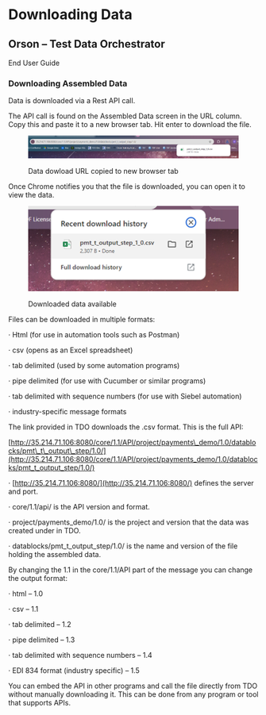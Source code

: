 # Downloading Data

## Orson – Test Data Orchestrator

End User Guide

### Downloading Assembled Data

Data is downloaded via a Rest API call.

The API call is found on the Assembled Data screen in the URL column. Copy this and paste it to a new browser tab.  Hit enter to download the file.

&#x20;

<figure><img src="../../../../.gitbook/assets/image (37) (2).png" alt=""><figcaption><p>Data dowload URL copied to new browser tab</p></figcaption></figure>

&#x20;

Once Chrome notifies you that the file is downloaded, you can open it to view the data.

&#x20;

<figure><img src="../../../../.gitbook/assets/image (38) (2).png" alt=""><figcaption><p>Downloaded data available</p></figcaption></figure>

&#x20;

&#x20;

Files can be downloaded in multiple formats:

·       Html  (for use in automation tools such as Postman)

·       csv  (opens as an Excel spreadsheet)

·       tab delimited  (used by some automation programs)

·       pipe delimited  (for use with Cucumber or similar programs)

·       tab delimited with sequence numbers  (for use with Siebel automation)

·       industry-specific message formats

&#x20;

The link provided in TDO downloads the .csv format.  This is the full API:

&#x20;

[http://35.214.71.106:8080/core/1.1/API/project/payments\_demo/1.0/datablocks/pmt\_t\_output\_step/1.0/](http://35.214.71.106:8080/core/1.1/API/project/payments_demo/1.0/datablocks/pmt_t_output_step/1.0/)

&#x20;

·       [http://35.214.71.106:8080/](http://35.214.71.106:8080/)  defines the server and port.

&#x20;

·       core/1.1/api/ is the API version and format.

&#x20;

·       project/payments\_demo/1.0/  is the project and version that the data was created under in TDO.

&#x20;

·       datablocks/pmt\_t\_output\_step/1.0/  is the name and version of the file holding the assembled data.

&#x20;

By changing the 1.1 in the core/1.1/API part of the message you can change the output format:

·       html – 1.0

·       csv – 1.1

·       tab delimited – 1.2

·       pipe delimited – 1.3

·       tab delimited with sequence numbers – 1.4

·       EDI 834 format (industry specific) – 1.5

You can embed the API in other programs and call the file directly from TDO without manually downloading it. This can be done from any program or tool that supports APIs.
